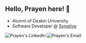 <h2> Hello, Prayen here! 👋</h2>

- Alumni of Deakin University
- Software Developer @ <a href="https://www.synotive.com/">Synotive</a>

<a href="https://www.linkedin.com/in/prayen/">
  <img align="left" alt="Prayen's LinkedIn" src="https://img.icons8.com/doodle/48/000000/linkedin--v2.png"/>
</a>

<a href="mailto:prayenshrestha@gmail.com">
  <img align="left" alt="Prayen's Email" src="https://img.icons8.com/doodle/48/000000/gmail-new.png"/>
</a>




